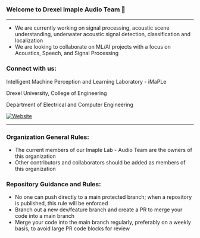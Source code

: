 ### Welcome to Drexel Imaple Audio Team 👋
---
- We are currently working on signal processing, acoustic scene understanding, underwater acoustic signal detection, classification and localization
- We are looking to collaborate on ML/AI projects with a focus on Acoustics, Speech, and Signal Processing

### Connect with us:
Intelligent Machine Perception and Learning Laboratory - iMaPLe

Drexel University, College of Engineering

Department of Electrical and Computer Engineering

[![Website](https://img.shields.io/website?label=Imaple.Lab&style=for-the-badge&style=social&url=https%3A%2F%2Fresearch.coe.drexel.edu%2Fece%2Fimaple)](https://research.coe.drexel.edu/ece/imaple/)

---

### Organization General Rules:
- The current members of our Imaple Lab - Audio Team are the owners of this organization
- Other contributors and collaborators should be added as members of this organization

### Repository Guidance and Rules:
- No one can push directly to a main protected branch; when a repository is published, this rule will be enforced
- Branch out a new dev/feature branch and create a PR to merge your code into a main branch
- Merge your code into the main branch regularly, preferably on a weekly basis, to avoid large PR code blocks for review

